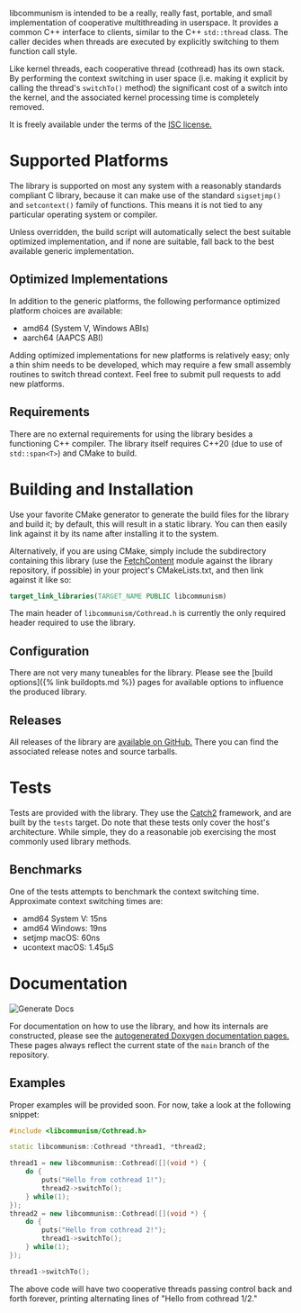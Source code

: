 libcommunism is intended to be a really, really fast, portable, and small implementation of cooperative multithreading in userspace. It provides a common C++ interface to clients, similar to the C++ `std::thread` class. The caller decides when threads are executed by explicitly switching to them function call style.

Like kernel threads, each cooperative thread (cothread) has its own stack. By performing the context switching in user space (i.e. making it explicit by calling the thread's `switchTo()` method) the significant cost of a switch into the kernel, and the associated kernel processing time is completely removed.

It is freely available under the terms of the [ISC license.](https://choosealicense.com/licenses/isc/)

# Supported Platforms
The library is supported on most any system with a reasonably standards compliant C library, because it can make use of the standard `sigsetjmp()` and `setcontext()` family of functions. This means it is not tied to any particular operating system or compiler.

Unless overridden, the build script will automatically select the best suitable optimized implementation, and if none are suitable, fall back to the best available generic implementation.

## Optimized Implementations
In addition to the generic platforms, the following performance optimized platform choices are available:

- amd64 (System V, Windows ABIs)
- aarch64 (AAPCS ABI)

Adding optimized implementations for new platforms is relatively easy; only a thin shim needs to be developed, which may require a few small assembly routines to switch thread context. Feel free to submit pull requests to add new platforms.

## Requirements
There are no external requirements for using the library besides a functioning C++ compiler. The library itself requires C++20 (due to use of `std::span<T>`) and CMake to build.

# Building and Installation
Use your favorite CMake generator to generate the build files for the library and build it; by default, this will result in a static library. You can then easily link against it by its name after installing it to the system.

Alternatively, if you are using CMake, simply include the subdirectory containing this library (use the [FetchContent](https://cmake.org/cmake/help/latest/module/FetchContent.html) module against the library repository, if possible) in your project's CMakeLists.txt, and then link against it like so:

``` cmake
target_link_libraries(TARGET_NAME PUBLIC libcommunism)
```

The main header of `libcommunism/Cothread.h` is currently the only required header required to use the library.

## Configuration
There are not very many tuneables for the library. Please see the [build options]({% link buildopts.md %}) pages for available options to influence the produced library.

## Releases
All releases of the library are [available on GitHub.](https://github.com/tristanseifert/libcommunism/releases) There you can find the associated release notes and source tarballs.

# Tests
Tests are provided with the library. They use the [Catch2](https://github.com/catchorg/Catch2) framework, and are built by the `tests` target. Do note that these tests only cover the host's architecture. While simple, they do a reasonable job exercising the most commonly used library methods.

## Benchmarks
One of the tests attempts to benchmark the context switching time. Approximate context switching times are:

- amd64 System V: 15ns
- amd64 Windows: 19ns
- setjmp macOS: 60ns
- ucontext macOS: 1.45µS

# Documentation
![Generate Docs](https://github.com/tristanseifert/libcommunism/actions/workflows/docs_doxygen.yml/badge.svg)

For documentation on how to use the library, and how its internals are constructed, please see the [autogenerated Doxygen documentation pages.](/docs/doxygen/index.html) These pages always reflect the current state of the `main` branch of the repository.

## Examples
Proper examples will be provided soon. For now, take a look at the following snippet:

``` cpp
#include <libcommunism/Cothread.h>

static libcommunism::Cothread *thread1, *thread2;

thread1 = new libcommunism::Cothread([](void *) {
    do {
        puts("Hello from cothread 1!");
        thread2->switchTo();
    } while(1);
});
thread2 = new libcommunism::Cothread([](void *) {
    do {
        puts("Hello from cothread 2!");
        thread1->switchTo();
    } while(1);
});

thread1->switchTo();
```

The above code will have two cooperative threads passing control back and forth forever, printing alternating lines of "Hello from cothread 1/2."

